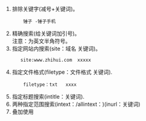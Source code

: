 1.  排除关键字(减号+关键词)。
    ```text
        锤子 -锤子手机
    ```
2.  精确搜索(给关键词加引号)。  
    注意：为英文半角符号。
3.  指定网站内搜索(site：域名 关键词)。
    ```text
       site:www.zhihui.com  xxxxx
    ```    
4.  指定文件格式(filetype：文件格式 关键词).
    ```text
        filetype：txt   xxxx
    ```    
5.  指定标题搜索(intitle：关键词).  
6.  两种指定范围搜索(intext：/allintext：)(inurl：关键词)    
7.  叠加使用